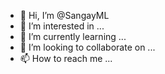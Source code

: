 - 👋 Hi, I’m @SangayML
- 👀 I’m interested in ...
- 🌱 I’m currently learning ...
- 💞️ I’m looking to collaborate on ...
- 📫 How to reach me ...

<!---
SangayML/SangayML is a ✨ special ✨ repository because its `README.md` (this file) appears on your GitHub profile.
You can click the Preview link to take a look at your changes.
--->
